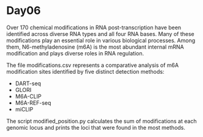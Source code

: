 # Day06

Over 170 chemical modifications in RNA post-transcription have been identified across diverse RNA types and all four RNA bases. Many of these modifications play an essential role in various biological processes. Among them, N6-methyladenosine (m6A) is the most abundant internal mRNA modification and plays diverse roles in RNA regulation.


The file modifications.csv represents a comparative analysis of m6A modification sites identified by five distinct detection methods:

* DART-seq
* GLORI
* M6A-CLIP
* M6A-REF-seq
* miCLIP

The script modified_position.py calculates the sum of modifications at each genomic locus and prints the loci that were found in the most methods.